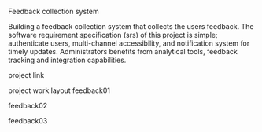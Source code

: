 Feedback collection system

Building a feedback collection system that collects the users feedback. The software requirement specification (srs) of this project is simple; authenticate users, multi-channel accessibility, and notification system for timely updates. Administrators benefits from analytical tools, feedback tracking and integration capabilities.

project link

project work layout 
feedback01

feedback02 

feedback03
